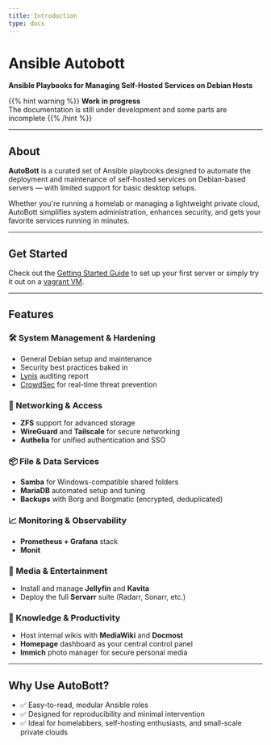 ```yaml
---
title: Introduction
type: docs
---
```


# Ansible Autobott
**Ansible Playbooks for Managing Self-Hosted Services on Debian Hosts**


{{% hint warning %}}
**Work in progress**  
The documentation is still under development and some parts are incomplete
{{% /hint %}}


---

## About

**AutoBott** is a curated set of Ansible playbooks designed to automate the deployment and maintenance of
self-hosted services on Debian-based servers — with limited support for basic desktop setups.

Whether you're running a homelab or managing a lightweight private cloud, AutoBott simplifies system administration, enhances security, and gets your favorite services running in minutes.

---

## Get Started

Check out the [Getting Started Guide](docs/docs/getting-started/) to set up your first server or simply try
it out on a [vagrant VM](/docs/docs/getting-started/vagrant/).

---
## Features

### 🛠️ System Management & Hardening
- General Debian setup and maintenance
- Security best practices baked in
- [Lynis](https://cisofy.com/lynis/) auditing report
- [CrowdSec](https://www.crowdsec.net/) for real-time threat prevention

### 🔐 Networking & Access
- **ZFS** support for advanced storage
- **WireGuard** and **Tailscale** for secure networking
- **Authelia** for unified authentication and SSO

### 📦 File & Data Services
- **Samba** for Windows-compatible shared folders
- **MariaDB** automated setup and tuning
- **Backups** with Borg and Borgmatic (encrypted, deduplicated)

### 📈 Monitoring & Observability
- **Prometheus + Grafana** stack
- **Monit**

### 🎥 Media & Entertainment
- Install and manage **Jellyfin** and **Kavita**
- Deploy the full **Servarr** suite (Radarr, Sonarr, etc.)

### 🧠 Knowledge & Productivity
- Host internal wikis with **MediaWiki** and **Docmost**
- **Homepage** dashboard as your central control panel
- **Immich** photo manager for secure personal media

---

## Why Use AutoBott?

- ✅ Easy-to-read, modular Ansible roles
- ✅ Designed for reproducibility and minimal intervention
- ✅ Ideal for homelabbers, self-hosting enthusiasts, and small-scale private clouds

